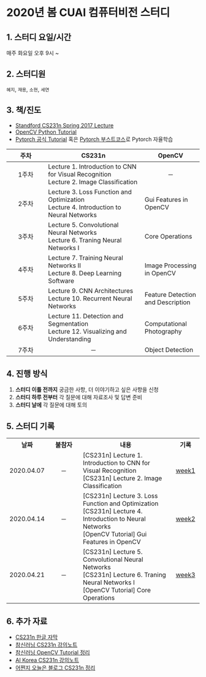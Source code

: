 # 2020년 봄 CUAI 컴퓨터비전 스터디

## 1. 스터디 요일/시간

매주 화요일 오후 9시 ~

## 2. 스터디원

`혜지`, `재용`, `소현`, `세연`

## 3. 책/진도

- [Standford CS231n Spring 2017 Lecture](https://www.youtube.com/playlist?list=PLC1qU-LWwrF64f4QKQT-Vg5Wr4qEE1Zxk)
- [OpenCV Python Tutorial](https://opencv-python-tutroals.readthedocs.io/en/latest/py_tutorials/py_tutorials.html)
- [Pytorch 공식 Tutorial](https://tutorials.pytorch.kr/) 혹은 [Pytorch 부스트코스](https://www.edwith.org/boostcourse-dl-pytorch)로 Pytorch 자율학습

<table style="text-align:center;">
    <thread>
        <tr>
            <th width="20%">주차</th>
            <th width="50%">CS231n</th>
            <th width="30%">OpenCV</th>
        </tr>
    </thread>
    <tbody>
        <tr>
            <td align="center">1주차</td>            
            <td align="left">Lecture 1. Introduction to CNN for Visual Recognition<br>Lecture 2. Image Classification</td>
            <td align="center">─</td>
        </tr>
        <tr>
            <td align="center">2주차</td>
            <td align="left">Lecture 3. Loss Function and Optimization <br>Lecture 4. Introduction to Neural Networks</td>
            <td align="left">Gui Features in OpenCV</td>
        </tr>
                <tr>
            <td align="center">3주차</td>
            <td align="left">Lecture 5. Convolutional Neural Networks<br>Lecture 6. Traning Neural Networks Ⅰ</td>
            <td align="left">Core Operations</td>
        </tr>
                <tr>
            <td align="center">4주차</td>
            <td align="left">Lecture 7. Training Neural Networks Ⅱ<br>Lecture 8. Deep Learning Software</td>
            <td align="left">Image Processing in OpenCV</td>
        </tr>
                <tr>
            <td align="center">5주차</td>
            <td align="left">Lecture 9. CNN Architectures<br>Lecture 10. Recurrent Neural Networks</td>
            <td align="left">Feature Detection and Description</td>
        </tr>
                <tr>
            <td align="center">6주차</td>
            <td align="left">Lecture 11. Detection and Segmentation<br>Lecture 12. Visualizing and Understanding</td>
            <td align="left">Computational Photography</td>
        </tr>
        <tr>
            <td align="center">7주차</td>
            <td align="center">─</td>
            <td align="left">Object Detection</td>
        </tr>
    </tbody>
</table>

## 4. 진행 방식

1. **스터디 이틀 전까지** 궁금한 사항, 더 이야기하고 싶은 사항을 신청
2. **스터디 하루 전부터** 각 질문에 대해 자료조사 및 답변 준비
3. **스터디 날에** 각 질문에 대해 토의

## 5. 스터디 기록

<table>
    <tbody>
        <tr>
            <th width="10%">날짜</th>
            <th width="20%">불참자</th>
            <th width="55%">내용</th>
            <th width="15%">기록</th>
        </tr>
        <tr>
            <td align="center">2020.04.07</td>
            <td align="center">─</td>
            <td align="left">[CS231n] Lecture 1. Introduction to CNN for Visual Recognition<br>[CS231n] Lecture 2. Image Classification</td>
            <td align="center"><a href="week1/week1.md">week1</a></td>
        </tr>
        <tr>
            <td align="center">2020.04.14</td>
            <td align="center">─</td>
            <td align="left">[CS231n] Lecture 3. Loss Function and Optimization<br>[CS231n] Lecture 4. Introduction to Neural Networks<br>[OpenCV Tutorial] Gui Features in OpenCV</td>
            <td align="center"><a href="week2/week2.md">week2</a></td>
        </tr>
        <tr>
            <td align="center">2020.04.21</td>
            <td align="center">─</td>
            <td align="left">[CS231n] Lecture 5. Convolutional Neural Networks<br>[CS231n] Lecture 6. Traning Neural Networks Ⅰ<br>[OpenCV Tutorial] Core Operations</td>
            <td align="center"><a href="week3/week3.md">week3</a></td>
        </tr>
    </tbody>
</table>

## 6. 추가 자료

- [CS231n 한글 자막](https://github.com/visionNoob/CS231N_17_KOR_SUB)
- [참신러닝 CS231n 강의노트](https://leechamin.tistory.com/category/%EA%B0%95%EC%9D%98%EB%85%B8%ED%8A%B8/CS231n)
- [참신러닝 OpenCV Tutorial 정리](https://leechamin.tistory.com/category/Python/OpenCV)
- [AI Korea CS231n 강의노트](http://aikorea.org/cs231n/)
- [어쩐지 오늘은 블로그 CS231n 정리](https://zzsza.github.io/tag/data-cs231/)
